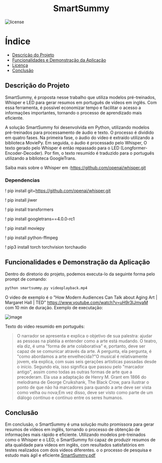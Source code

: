 <h1 align="center"> SmartSummy</h1>

![license](http://img.shields.io/static/v1?label=license&message=MIT&color=GREEN&style=for-the-badge)

# Índice 
* [Descrição do Projeto](#descrição-do-projeto)
* [Funcionalidades e Demonstração da Aplicação](#funcionalidades-e-demonstração-da-aplicação)
* [Licença](#licença)
* [Conclusão](#conclusão)

## Descrição do Projeto
SmartSummy, é proposta nesse trabalho que utiliza modelos pré-treinados,
Whisper e LED para gerar resumos em português de vídeos em inglês. Com essa ferramenta, é possível
economizar tempo e facilitar o acesso a informações importantes, tornando o processo de aprendizado mais
eficiente.

A solução SmartSummy foi desenvolvida em Python, utilizando modelos pré-treinados para processamento
de áudio e texto. O processo é dividido em quatro fases. Na primeira fase, o áudio do vídeo
é extraído utilizando a biblioteca MoviePy. Em seguida, o áudio é processado pelo Whisper, O texto
gerado pelo Whisper é então repassado para o LED (Longformer-Encoder-Decoder). Por fim, o texto
resumido é traduzido para o português utilizando a biblioteca GoogleTrans.

Saiba mais sobre o Whisper em :https://github.com/openai/whisper.git

### Dependencias

! pip install git+https://github.com/openai/whisper.git

! pip install jiwer

! pip install transformers

! pip install googletrans==4.0.0-rc1

! pip install moviepy

! pip install python-ffmpeg

! pip3 install torch torchvision torchaudio



## Funcionalidades e Demonstração da Aplicação
Dentro do diretorio do projeto, podemos executa-lo da seguinte forma pelo prompt de comando:

```sh
python smartsummy.py videoplayback.mp4
```
O video de exemplo é o "How Modern Audiences Can Talk about Aging Art | Margaret Hall | TED" https://www.youtube.com/watch?v=uH9r3lJmyaM
com 10 min de duração. Exemplo de executação:

![image](https://github.com/Keomas/SmartSummy/assets/6170063/a1f1f2e9-bd5f-4207-beb4-93a256379603)

Texto do video resumido em português:

> O narrador se apresenta e explica o objetivo de sua palestra: ajudar as pessoas na platéia a entender como a arte está mudando.
> O teatro, ela diz, é uma "forma de arte colaborativa" e, portanto, deve ser capaz de se comunicar através da arte.
> A pergunta, ela pergunta, é "como abordamos a arte envelhecida?"O musical é relativamente jovem, ela explica, com suas seis gerações artísticas passadas desde o início.
> Segundo ela, isso significa que passou pelo "marcador antigo", assim como todas as outras formas de arte que a precederam.
> Ela usa a adaptação de Henry M. Grant em 1866 do melodrama de George Cruikshank, The Black Crow, para ilustrar o ponto de que não há marcadores para quando a arte deve ser vista como velha ou nova;Em vez disso, deve ser visto como parte de um diálogo contínuo e contínuo entre os seres humanos.

## Conclusão
Em conclusão, o SmartSummy é uma solução muito promissora para gerar resumos de vídeos em
inglês, tornando o processo de obtenção de informações mais rápido e eficiente. Utilizando modelos
pré-treinados como o Whisper e o LED, o SmartSummy foi capaz de produzir resumos de alta qualidade
para vídeos em inglês, com resultados satisfatórios em testes realizados com dois vídeos diferentes.
o o processo de pesquisa e estudo
mais ágil e eficiente.[SmartSummy.pdf](https://github.com/Keomas/SmartSummy/files/11617325/SmartSummy.pdf)

